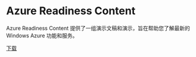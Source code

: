 ﻿<div>
<h1>Azure Readiness Content</h1>
<p>Azure Readiness Content 提供了一组演示文稿和演示，旨在帮助您了解最新的 Windows Azure 功能和服务。</p>
<p><a href="http://go.microsoft.com/fwlink/p/?LinkId=331133" class="solution-cta-link light-font arrowbtn green">下载</a></p>
</div>
<!--HONumber=41-->
